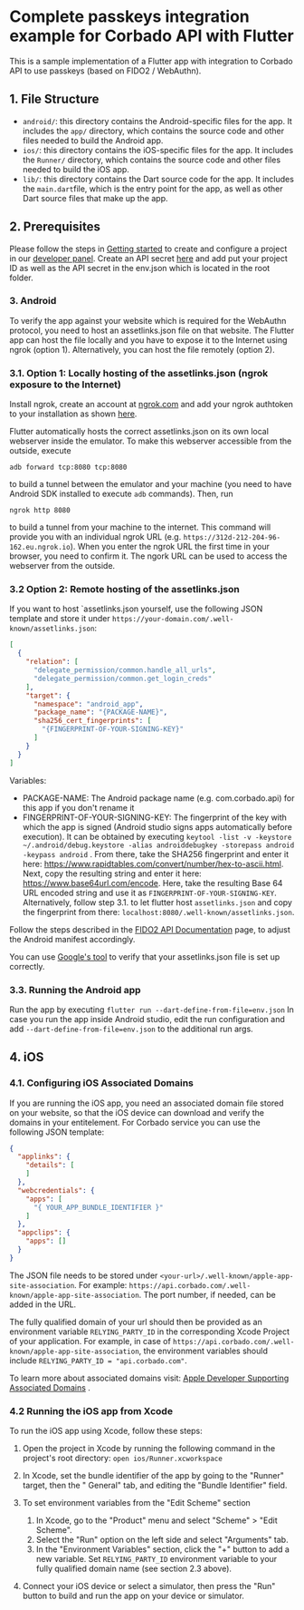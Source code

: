 # Complete passkeys integration example for Corbado API with Flutter

This is a sample implementation of a Flutter app with integration to Corbado API to use passkeys (based on FIDO2 / WebAuthn).

## 1. File Structure

* `android/`: this directory contains the Android-specific files for the app. It includes the `app/`
  directory, which contains the source code and other files needed to build the Android app.
* `ios/`: this directory contains the iOS-specific files for the app. It includes the `Runner/`
  directory, which contains the source code and other files needed to build the iOS app.
* `lib/`: this directory contains the Dart source code for the app. It includes the `main.dart`file,
  which is the entry point for the app, as well as other Dart source files that make up the app.

## 2. Prerequisites

Please follow the steps in [Getting started](https://docs.corbado.com/overview/getting-started) to
create and configure a project in our [developer panel](https://app.corbado.com). Create an API secret
[here](https://app.corbado.com/app/settings/credentials/api-keys) and add put your project ID as well
as the API secret in the env.json which is located in the root folder.

### 3. Android

To verify the app against your website which is required for the WebAuthn protocol,
you need to host an assetlinks.json file on that website. The Flutter app
can host the file locally and you have to expose it to the Internet using ngrok (option 1).
Alternatively, you can host the file remotely (option 2).

### 3.1. Option 1: Locally hosting of the assetlinks.json (ngrok exposure to the Internet)

Install ngrok, create an account at [ngrok.com](https://ngrok.com) and add your ngrok authtoken to
your installation
as shown [here](https://dashboard.ngrok.com/get-started/your-authtoken).

Flutter automatically hosts the correct assetlinks.json on its own local webserver inside the
emulator.
To make this webserver accessible from the outside,
execute 

```adb forward tcp:8080 tcp:8080```

to build a tunnel between the emulator and your machine (you need to have Android SDK installed to execute `adb` commands).
Then, run 

```ngrok http 8080```

to build a tunnel from your machine to the internet. This command will
provide you with an individual ngrok URL (e.g. `https://312d-212-204-96-162.eu.ngrok.io`). When you enter the ngrok URL the first time in your browser, you need to confirm it. The ngork URL can be used to access the webserver from the outside.

### 3.2 Option 2: Remote hosting of the assetlinks.json

If you want to host `assetlinks.json yourself, use the following JSON template and store it under
```https://your-domain.com/.well-known/assetlinks.json```:

```json
[
  {
    "relation": [
      "delegate_permission/common.handle_all_urls",
      "delegate_permission/common.get_login_creds"
    ],
    "target": {
      "namespace": "android_app",
      "package_name": "{PACKAGE-NAME}",
      "sha256_cert_fingerprints": [
        "{FINGERPRINT-OF-YOUR-SIGNING-KEY}"
      ]
    }
  }
]
```

Variables:

- PACKAGE-NAME: The Android package name (e.g. com.corbado.api) for this app if you don't rename it
- FINGERPRINT-OF-YOUR-SIGNING-KEY: The fingerprint of the key with which the app is signed (Android
  studio signs apps automatically before execution).
  It can be obtained by
  executing ```keytool -list -v -keystore ~/.android/debug.keystore -alias androiddebugkey -storepass android -keypass android```
  .
  From there, take the SHA256 fingerprint and enter it
  here: https://www.rapidtables.com/convert/number/hex-to-ascii.html.
  Next, copy the resulting string and enter it here: https://www.base64url.com/encode. Here, take
  the resulting Base 64 URL encoded string and use it as `FINGERPRINT-OF-YOUR-SIGNING-KEY`.
  Alternatively, follow step 3.1. to let flutter host `assetlinks.json` and copy the fingerprint from there: ```localhost:8080/.well-known/assetlinks.json```.

Follow the steps described in
the [FIDO2 API Documentation](https://developers.google.com/identity/fido/android/native-apps) page,
to adjust the Android manifest accordingly.

You can use [Google's tool](https://developers.google.com/digital-asset-links/tools/generator) to
verify that your assetlinks.json file is set up correctly.

### 3.3. Running the Android app

Run the app by executing ```flutter run --dart-define-from-file=env.json```
In case you run the app inside Android studio, edit the run configuration and
add ```--dart-define-from-file=env.json``` to the
additional run args.

## 4. iOS

### 4.1. Configuring iOS Associated Domains

If you are running the iOS app, you need an associated domain file stored on your website, so that
the iOS device can download and verify the domains in your entitelement. For Corbado service you can
use the following JSON template:

```json
{
  "applinks": {
    "details": [
    ]
  },
  "webcredentials": {
    "apps": [
      "{ YOUR_APP_BUNDLE_IDENTIFIER }"
    ]
  },
  "appclips": {
    "apps": []
  }
}
```

The JSON file needs to be stored under ```<your-url>/.well-known/apple-app-site-association```.
For example: ```https://api.corbado.com/.well-known/apple-app-site-association```. The port number,
if needed, can be added in the URL.

The fully qualified domain of your url should then be provided as an environment
variable ```RELYING_PARTY_ID``` in the corresponding Xcode Project of your application. For example,
in case of ```https://api.corbado.com/.well-known/apple-app-site-association```, the environment
variables should include ```RELYING_PARTY_ID = "api.corbado.com"```.

To learn more about associated domains
visit: [Apple Developer Supporting Associated Domains](https://developer.apple.com/documentation/xcode/supporting-associated-domains)
.

### 4.2 Running the iOS app from Xcode

To run the iOS app using Xcode, follow these steps:

1. Open the project in Xcode by running the following command in the project's root directory:
   ```open ios/Runner.xcworkspace```

2. In Xcode, set the bundle identifier of the app by going to the "Runner" target, then the "
   General" tab, and editing the "Bundle Identifier" field.

3. To set environment variables from the "Edit Scheme" section
    1. In Xcode, go to the "Product" menu and select "Scheme" > "Edit Scheme".
    2. Select the "Run" option on the left side and select "Arguments" tab.
    3. In the "Environment Variables" section, click the "+" button to add a new variable.
       Set ```RELYING_PARTY_ID``` environment variable to your fully qualified domain name (see
       section 2.3 above).


4. Connect your iOS device or select a simulator, then press the "Run" button to build and run the
   app on your device or simulator.   
   
